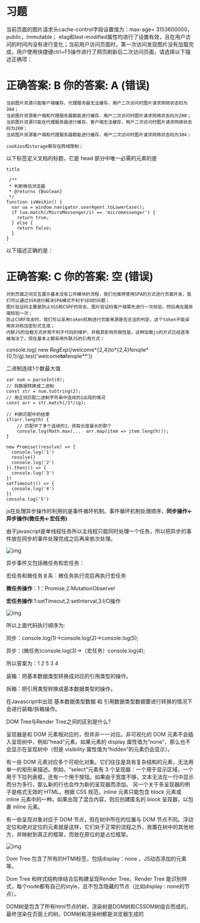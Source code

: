 # 习题

当前页面的图片请求头cache-control字段设置值为：max-age= 3153600000，public，immutable； etag和last-modified属性均进行了设置有效，且在用户访问的时间内没有进行变化；当前用户访问页面时，第一次访问发现图片没有加载完成，用户使用快捷键ctrl+F5操作进行了网页刷新后二次访问页面，请选择以下描述正确项：

# 正确答案: B  你的答案: A (错误)

```
当前图片资源只能客户端缓存，代理服务器无法缓存，用户二次访问时图片请求网络状态码为304；
当前图片资源客户端和代理服务器都能进行缓存，用户二次访问时图片请求网络状态码为200；
当前图片资源只能在代理服务器进行缓存，客户端无法缓存，用户二次访问时图片请求网络状态码为200；
当前图片资源客户端和代理服务器都能进行缓存，用户二次访问时图片请求网络状态码为304；

```

```
cookies和storage都存在跨域限制；

```

以下标签定义文档的标题，它是 head 部分中唯一必需的元素的是

```
title

```

```
 /**
 * 判断微信浏览器
 * @returns {Boolean}
 */
function isWeiXin() {
  var ua = window.navigator.userAgent.toLowerCase();
  if (ua.match(/MicroMessenger/i) == 'micromessenger') {
    return true;
  } else {
    return false;
  }
} 

```


 以下描述正确的是：

# 正确答案: C  你的答案: 空 (错误)

```
对到页面之间交互展示基本没有公共模块的流程，我们也推荐使用SPA的方式进行页面开发，我们可以通过SSR进行解决SPA模式不利于SEO的问题；
图片验证码主要是防止XSS和CSRF的攻击，图片验证码客户端需先进行一次校验，然后再在服务端校验一次；
防止CSRF攻击时，我们可以采用token机制进行页面来源是否合法的判定，这个token不能采用非对称加密形式生成；
内联JS的加载方式非常不利于代码的维护，并极其影响页面性能，这种加载js的方式已经逐渐被淘汰了，现在基本上都采用外联JS的引用方式；

```

console.log( new *RegExp*(/welcome\*{2,4}to\*{2,4}fenqile\*{0,1}/g).test('welcome**to**fenqile**'))

二进制连续1个数最大值

```
var num = parseInt(8);
// 将数据转换成二进制
const str = num.toString(2);
// 用正则匹配二进制字符串中连续的1出现的情况
const arr = str.match(/1*/ig);
 
// 判断匹配中的结果
if(arr.length) {
    // 匹配中了多个连续的1，获取长度最长的那个
    console.log(Math.max(...  arr.map(item => item.length)));
}

```

```
new Promise((resolve) => {
  console.log('1')
  resolve()
  console.log('2')
}).then(() => {
  console.log('3')
})
setTimeout(() => {
  console.log('4')
})
console.log('5')

```

js在处理异步操作时利用的是事件循环机制。事件循环机制处理顺序，**同步操作<-异步操作(微任务<-宏任务)**

由于javascript是单线程任务所以主线程只能同时处理一个任务，所以把异步的事件放在同步的事件处理完成之后再来依次处理。

![img](https://uploadfiles.nowcoder.com/files/20200212/726031843_1581480568877_1053223-20180831162152579-2034514663.png)

异步事件又包括微任务和宏任务：

宏任务和微任务关系：微任务执行完后再执行宏任务

**微任务操作**：1：Promise,2:MutationObserver

**宏任务操作**:1:setTimeout,2:setInterval,3:I/O操作

![img](https://uploadfiles.nowcoder.com/files/20200212/726031843_1581480568869_1053223-20180831162350437-143973108.png)

所以上面代码执行顺序为:

同步：console.log(1)->console.log(2)->console.log(5);

异步：(微任务)console.log(3)->（宏任务）console.log(4);

所以答案为：1 2 5 3 4



装箱：把基本数据类型转换成对应的引用类型的操作。

拆箱：把引用类型转换成基本数据类型的操作。

在Javascript中出现 基本数据类型数据 和 引用数据类型数据要进行转换的情况下会进行装箱/拆箱操作。



DOM Tree与Render Tree之间的区别是什么?

呈现器是和 DOM 元素相对应的，但并非一一对应。非可视化的 DOM 元素不会插入呈现树中，例如“head”元素。如果元素的 display 属性值为“none”，那么也不会显示在呈现树中（但是 visibility 属性值为“hidden”的元素仍会显示）。

有一些 DOM 元素对应多个可视化对象。它们往往是具有复杂结构的元素，无法用单一的矩形来描述。例如，“select”元素有 3 个呈现器：一个用于显示区域，一个用于下拉列表框，还有一个用于按钮。如果由于宽度不够，文本无法在一行中显示而分为多行，那么新的行也会作为新的呈现器而添加。
另一个关于多呈现器的例子是格式无效的 HTML。根据 CSS 规范，inline 元素只能包含 block 元素或 inline 元素中的一种。如果出现了混合内容，则应创建匿名的 block 呈现器，以包裹 inline 元素。

有一些呈现对象对应于 DOM 节点，但在树中所在的位置与 DOM 节点不同。浮动定位和绝对定位的元素就是这样，它们处于正常的流程之外，放置在树中的其他地方，并映射到真正的框架，而放在原位的是占位框架。

![img](https://uploadfiles.nowcoder.com/images/20200310/806920363_1583852277848_ADED941CDC681EB3314E30FE45C4DD97)

Dom Tree 包含了所有的HTMl标签，包括display：none ，JS动态添加的元素等。

Dom Tree 和样式结构体结合后构建呈现Render Tree。Render Tree 能识别样式，每个node都有自己的style，且不包含隐藏的节点（比如display : none的节点）。

DOM树是包含了所有html节点的树，渲染树是DOM树和CSSOM树组合而成的，最终渲染在页面上的树。DOM树和渲染树都是浏览器生成的

